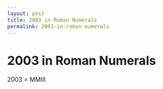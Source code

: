 ```yaml
---
layout: post
title: 2003 in Roman Numerals
permalink: 2003-in-roman-numerals
---
```


# 2003 in Roman Numerals

2003 = MMIII
